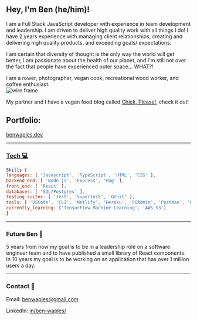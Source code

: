 ## Hey, I'm Ben (he/him)!

<!-- Description -->
I am a Full Stack JavaScript developer with experience in team development and leadership. I am driven to deliver high quality work with all things I do! I have 2 years experience with managing client relationships, creating and delivering high quality products, and exceeding goals/ expectations. 

I am certain that diversity of thought is the only way the world will get better, I am passionate about the health of our planet, and I'm still not over the fact that people have experienced outer space... WHAT?!

I am a rower, photographer, vegan cook, recreational wood worker, and coffee enthusiast.  
<img src="https://media.giphy.com/media/Bmej885B6R2Ug/giphy.gif" alt="wire frame" />

My partner and I have a vegan food blog called <a href="https://www.chickpleaseclub.com/" >Chick, Please!</a>, check it out!

## Portfolio:
<a href="benwaples.dev">benwaples.dev
****
### **Tech** 💻 
```js
Skills {
languages: [ 'Javascript', 'TypeScript', 'HTML', 'CSS' ],
backend_end: [ 'Node.js', 'Express', 'Pug' ],
front_end: [ 'React' ],
databases: [ 'SQL/Postgres' ],
testing_suites: [ 'Jest', 'Supertest', 'QUnit' ],
tools: [ 'VSCode', 'CLI', 'Netlify', 'Heroku', 'PGAdmin', 'Postman', 'Github', 'Slack' ],
currently_learning: ['TensorFlow Machine Learning', 'AWS S3']
} 
```
***
### **Future Ben** 💭
5 years from now my goal is to be in a leadership role on a software engineer team and to have published a small library of React components. In 10 years my goal is to be working on an application that has over 1 million users a day.

***
### **Contact** 📧

Email: benwaples@gmail.com

LinkedIn: <a href="https://www.linkedin.com/in/ben-waples/">in/ben-waples/</a>

<!-- Fun Fac/ joke -->



